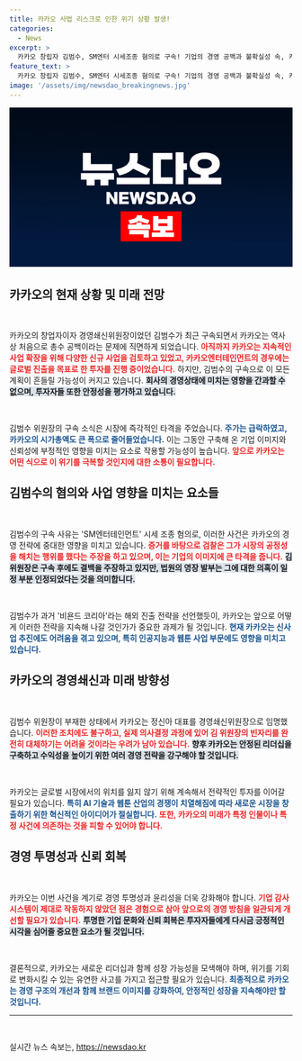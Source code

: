 ```yaml
---
title: 카카오 사법 리스크로 인한 위기 상황 발생!
categories:
  - News
excerpt: >
  카카오 창립자 김범수, SM엔터 시세조종 혐의로 구속! 기업의 경영 공백과 불확실성 속, 카카오는 위기를 기회로 바꿀 수 있을까? 혁신의 아이콘이 처한 초유의 상황을 전격 분석합니다.
feature_text: >
  카카오 창립자 김범수, SM엔터 시세조종 혐의로 구속! 기업의 경영 공백과 불확실성 속, 카카오는 위기를 기회로 바꿀 수 있을까? 혁신의 아이콘이 처한 초유의 상황을 전격 분석합니다.
image: '/assets/img/newsdao_breakingnews.jpg'
---
```


<p><img src="/assets/img/newsdao_breakingnews.jpg" alt="koreaapp 속보" /></p>

<h2 data-ke-size="size26">카카오의 현재 상황 및 미래 전망</h2>

<p data-ke-size="size16">&nbsp;</p>

<p>카카오의 창업자이자 경영쇄신위원장이었던 김범수가 최근 구속되면서 카카오는 역사상 처음으로 총수 공백이라는 문제에 직면하게 되었습니다. <b><span style="color: #ee2323;">아직까지 카카오는 지속적인 사업 확장을 위해 다양한 신규 사업을 검토하고 있었고, 카카오엔터테인먼트의 경우에는 글로벌 진출을 목표로 한 투자를 진행 중이었습니다.</span></b> 하지만, 김범수의 구속으로 이 모든 계획이 흔들릴 가능성이 커지고 있습니다. <b><span style="background-color: #21538527;">회사의 경영상태에 미치는 영향을 간과할 수 없으며, 투자자들 또한 안정성을 평가하고 있습니다.</span></b></p>

<p data-ke-size="size16">&nbsp;</p>

<p>김범수 위원장의 구속 소식은 시장에 즉각적인 타격을 주었습니다. <b><span style="color: #1a5490;">주가는 급락하였고, 카카오의 시가총액도 큰 폭으로 줄어들었습니다.</span></b> 이는 그동안 구축해 온 기업 이미지와 신뢰성에 부정적인 영향을 미치는 요소로 작용할 가능성이 높습니다. <b><span style="color: #ee2323;">앞으로 카카오는 어떤 식으로 이 위기를 극복할 것인지에 대한 소통이 필요합니다.</span></b></p>

<h2 data-ke-size="size26">김범수의 혐의와 사업 영향을 미치는 요소들</h2>

<p data-ke-size="size16">&nbsp;</p>

<p>김범수의 구속 사유는 'SM엔터테인먼트' 시세 조종 혐의로, 이러한 사건은 카카오의 경영 전략에 중대한 영향을 미치고 있습니다. <b><span style="color: #ee2323;">증거를 바탕으로 검찰은 그가 시장의 공정성을 해치는 행위를 했다는 주장을 하고 있으며, 이는 기업의 이미지에 큰 타격을 줍니다.</span></b> <b><span style="background-color: #21538527;">김 위원장은 구속 후에도 결백을 주장하고 있지만, 법원의 영장 발부는 그에 대한 의혹이 일정 부분 인정되었다는 것을 의미합니다.</span></b></p>

<p data-ke-size="size16">&nbsp;</p>

<p>김범수가 과거 '비욘드 코리아'라는 해외 진출 전략을 선언했듯이, 카카오는 앞으로 어떻게 이러한 전략을 지속해 나갈 것인가가 중요한 과제가 될 것입니다. <b><span style="color: #1a5490;">현재 카카오는 신사업 추진에도 어려움을 겪고 있으며, 특히 인공지능과 웹툰 사업 부문에도 영향을 미치고 있습니다.</span></b></p>

<h2 data-ke-size="size26">카카오의 경영쇄신과 미래 방향성</h2>

<p data-ke-size="size16">&nbsp;</p>

<p>김범수 위원장이 부재한 상태에서 카카오는 정신아 대표를 경영쇄신위원장으로 임명했습니다. <b><span style="color: #ee2323;">이러한 조치에도 불구하고, 실제 의사결정 과정에 있어 김 위원장의 빈자리를 완전히 대체하기는 어려울 것이라는 우려가 남아 있습니다.</span></b> <b><span style="background-color: #21538527;">향후 카카오는 안정된 리더십을 구축하고 수익성을 높이기 위한 여러 경영 전략을 강구해야 할 것입니다.</span></b></p>

<p data-ke-size="size16">&nbsp;</p>

<p>카카오는 글로벌 시장에서의 위치를 잃지 않기 위해 계속해서 전략적인 투자를 이어갈 필요가 있습니다. <b><span style="color: #1a5490;">특히 AI 기술과 웹툰 산업의 경쟁이 치열해짐에 따라 새로운 시장을 창출하기 위한 혁신적인 아이디어가 절실합니다.</span></b> <b><span style="color: #ee2323;">또한, 카카오의 미래가 특정 인물이나 특정 사건에 의존하는 것을 피할 수 있어야 합니다.</span></b></p>

<h2 data-ke-size="size26">경영 투명성과 신뢰 회복</h2>

<p data-ke-size="size16">&nbsp;</p>

<p>카카오는 이번 사건을 계기로 경영 투명성과 윤리성을 더욱 강화해야 합니다. <b><span style="color: #ee2323;">기업 감사 시스템이 제대로 작동하지 않았던 점은 경험으로 삼아 앞으로의 경영 방침을 일관되게 개선할 필요가 있습니다.</span></b> <b><span style="background-color: #21538527;">투명한 기업 문화와 신뢰 회복은 투자자들에게 다시금 긍정적인 시각을 심어줄 중요한 요소가 될 것입니다.</span></b></p>

<p data-ke-size="size16">&nbsp;</p>

<p>결론적으로, 카카오는 새로운 리더십과 함께 성장 가능성을 모색해야 하며, 위기를 기회로 변화시킬 수 있는 유연한 사고를 가지고 접근할 필요가 있습니다. <b><span style="color: #1a5490;">최종적으로 카카오는 경영 구조의 개선과 함께 브랜드 이미지를 강화하여, 안정적인 성장을 지속해야만 할 것입니다.</span></b></p>

<hr>

<p data-ke-size="size16">&nbsp;</p>
실시간 뉴스 속보는, <a href="https://newsdao.kr" rel="dofollow">https://newsdao.kr</a>


